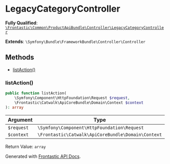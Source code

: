 #  LegacyCategoryController

**Fully Qualified**: [`\Frontastic\Common\ProductApiBundle\Controller\LegacyCategoryController`](../../../../src/php/ProductApiBundle/Controller/LegacyCategoryController.php)

**Extends**: `\Symfony\Bundle\FrameworkBundle\Controller\Controller`

## Methods

* [listAction()](#listaction)

### listAction()

```php
public function listAction(
    \Symfony\Component\HttpFoundation\Request $request,
    \Frontastic\Catwalk\ApiCoreBundle\Domain\Context $context
): array
```

Argument|Type|Default|Description
--------|----|-------|-----------
`$request`|`\Symfony\Component\HttpFoundation\Request`||
`$context`|`\Frontastic\Catwalk\ApiCoreBundle\Domain\Context`||

Return Value: `array`

Generated with [Frontastic API Docs](https://github.com/FrontasticGmbH/apidocs).
